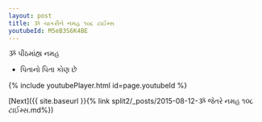 ```yaml
---
layout: post
title: ૐ ચાકરીને નમહ ૧૦૮ ટાઈમ્સ
youtubeId: M5eB3S6K4BE
---
```

 
 
 ૐ પીઠમાંહ્ય નમહ  
 
 -  પિતાનો પિતા કોણ છે 
 
  
 
  
 
 
 
 
 
 


{% include youtubePlayer.html id=page.youtubeId %}
 
[Next]({{ site.baseurl }}{% link  split2/_posts/2015-08-12-ૐ જેતરે નમહ ૧૦૮ ટાઈમ્સ.md%})
 

